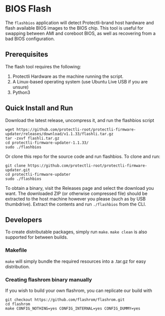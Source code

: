 # BIOS Flash

The ```flashbios``` application will detect Protectli-brand host hardware and flash available BIOS images to the BIOS chip. This tool is useful for swapping between AMI and coreboot BIOS, as well as recovering from a bad BIOS configuration.

## Prerequisites

The flash tool requires the following:

1. Protectli Hardware as the machine running the script.
1. A Linux-based operating system (use Ubuntu Live USB if you are unsure)
1. Python3

## Quick Install and Run

Download the latest release, uncompress it, and run the flashbios script

```
wget https://github.com/protectli-root/protectli-firmware-updater/releases/download/v1.1.33/flashli.tar.gz
tar -zxvf flashli.tar.gz
cd protectli-firmware-updater-1.1.33/
sudo ./flashbios
```

Or clone this repo for the source code and run flashbios. To clone and run:

```
git clone https://github.com/protectli-root/protectli-firmware-updater.git
cd protectli-firmware-updater
sudo ./flashbios
```

To obtain a binary, visit the Releases page and select the download you want. The downloaded ZIP (or otherwise compressed file) should be extracted to the host machine however you please (such as by USB thumbdrive). Extract the contents and run ```./flashbios``` from the CLI.

## Developers

To create distributable packages, simply run ```make```. ```make clean``` is also supported for between builds.

### Makefile

```make``` will simply bundle the required resources into a .tar.gz for easy distribution.

### Creating flashrom binary manually

If you wish to build your own flashrom, you can replicate our build with

```
git checkout https://github.com/flashrom/flashrom.git
cd flashrom
make CONFIG_NOTHING=yes CONFIG_INTERNAL=yes CONFIG_DUMMY=yes
```
